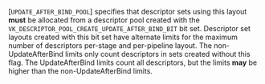[`UPDATE_AFTER_BIND_POOL`]
specifies that descriptor sets using this layout  **must**  be allocated from
a descriptor pool created with the
`VK_DESCRIPTOR_POOL_CREATE_UPDATE_AFTER_BIND_BIT` bit set.
Descriptor set layouts created with this bit set have alternate limits
for the maximum number of descriptors per-stage and per-pipeline layout.
The non-UpdateAfterBind limits only count descriptors in sets created
without this flag.
The UpdateAfterBind limits count all descriptors, but the limits  **may**  be
higher than the non-UpdateAfterBind limits.
